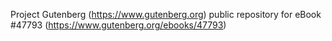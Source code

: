 Project Gutenberg (https://www.gutenberg.org) public repository for eBook #47793 (https://www.gutenberg.org/ebooks/47793)
